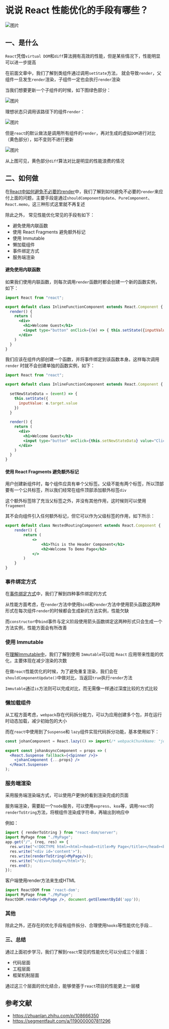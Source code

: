 # 说说 React 性能优化的手段有哪些？

![图片](https://mmbiz.qpic.cn/mmbiz_png/gH31uF9VIibSMT8ib1LsKFGLvlCrNeIic1mcHDRFjJXaFibicggQ4KdTbw3eSLsVWjD8zfu1oT3rVY0dCtWkyEgSQyw/640?wx_fmt=png&tp=webp&wxfrom=5&wx_lazy=1&wx_co=1)

## 一、是什么

`React`凭借`virtual DOM`和`diff`算法拥有高效的性能，但是某些情况下，性能明显可以进一步提高

在前面文章中，我们了解到类组件通过调用`setState`方法， 就会导致`render`，父组件一旦发生`render`渲染，子组件一定也会执行`render`渲染

当我们想要更新一个子组件的时候，如下图绿色部分：

![图片](https://mmbiz.qpic.cn/mmbiz_png/gH31uF9VIibSMT8ib1LsKFGLvlCrNeIic1mKNzFzXlNdXZ03yQF9k9sGibuE1gic5IiaqaIfQJWvBsebOWjbZv9HUvxw/640?wx_fmt=png&tp=webp&wxfrom=5&wx_lazy=1&wx_co=1)

理想状态只调用该路径下的组件`render`：

![图片](https://mmbiz.qpic.cn/mmbiz_png/gH31uF9VIibSMT8ib1LsKFGLvlCrNeIic1mKTZiaiaGro5FHDicVXfDNRPOJa1SlGxD9mMT52ytMChRDQkPkibbaNiaBpQ/640?wx_fmt=png&tp=webp&wxfrom=5&wx_lazy=1&wx_co=1)

但是`react`的默认做法是调用所有组件的`render`，再对生成的虚拟`DOM`进行对比（黄色部分），如不变则不进行更新

![图片](https://mmbiz.qpic.cn/mmbiz_png/gH31uF9VIibSMT8ib1LsKFGLvlCrNeIic1mmKfxUmhialYwHtf4YhljiapURVibOJOwJWsxFep0nIib1BDCd8Bpo5ahvQ/640?wx_fmt=png&tp=webp&wxfrom=5&wx_lazy=1&wx_co=1)

从上图可见，黄色部分`diff`算法对比是明显的性能浪费的情况

## 二、如何做

在[React中如何避免不必要的render](https://mp.weixin.qq.com/s?__biz=MzU1OTgxNDQ1Nw==&mid=2247488734&idx=2&sn=a4e97e070061e2b99edc4fdefb622e8c&scene=21#wechat_redirect)中，我们了解到如何避免不必要的`render`来应付上面的问题，主要手段是通过`shouldComponentUpdate`、`PureComponent`、`React.memo`，这三种形式这里就不再复述

除此之外， 常见性能优化常见的手段有如下：

- 避免使用内联函数
- 使用 React Fragments 避免额外标记
- 使用 Immutable
- 懒加载组件
- 事件绑定方式
- 服务端渲染

#### 避免使用内联函数

如果我们使用内联函数，则每次调用`render`函数时都会创建一个新的函数实例，如下：

```jsx
import React from "react";

export default class InlineFunctionComponent extends React.Component {
  render() {
    return (
      <div>
        <h1>Welcome Guest</h1>
        <input type="button" onClick={(e) => { this.setState({inputValue: e.target.value}) }} value="Click For Inline Function" />
      </div>
    )
  }
}
```

我们应该在组件内部创建一个函数，并将事件绑定到该函数本身。这样每次调用 `render` 时就不会创建单独的函数实例，如下：

```jsx
import React from "react";

export default class InlineFunctionComponent extends React.Component {
  
  setNewStateData = (event) => {
    this.setState({
      inputValue: e.target.value
    })
  }
  
  render() {
    return (
      <div>
        <h1>Welcome Guest</h1>
        <input type="button" onClick={this.setNewStateData} value="Click For Inline Function" />
      </div>
    )
  }
}
```

#### 使用 React Fragments 避免额外标记

用户创建新组件时，每个组件应具有单个父标签。父级不能有两个标签，所以顶部要有一个公共标签，所以我们经常在组件顶部添加额外标签`div`

这个额外标签除了充当父标签之外，并没有其他作用，这时候则可以使用`fragement`

其不会向组件引入任何额外标记，但它可以作为父级标签的作用，如下所示：

```jsx
export default class NestedRoutingComponent extends React.Component {
    render() {
        return (
            <>
                <h1>This is the Header Component</h1>
                <h2>Welcome To Demo Page</h2>
            </>
        )
    }
}
```

### 事件绑定方式

在[事件绑定方式](https://mp.weixin.qq.com/s?__biz=MzU1OTgxNDQ1Nw==&mid=2247488384&idx=2&sn=c072d2cd8afec35a9f293f222a928f91&scene=21#wechat_redirect)中，我们了解到四种事件绑定的方式

从性能方面考虑，在`render`方法中使用`bind`和`render`方法中使用箭头函数这两种形式在每次组件`render`的时候都会生成新的方法实例，性能欠缺

而`constructor`中`bind`事件与定义阶段使用箭头函数绑定这两种形式只会生成一个方法实例，性能方面会有所改善

### 使用 Immutable

在[理解Immutable中](https://mp.weixin.qq.com/s?__biz=MzU1OTgxNDQ1Nw==&mid=2247488676&idx=1&sn=05dde7d0cf439556297b2b09e5afd71b&scene=21#wechat_redirect)，我们了解到使用 `Immutable`可以给 `React` 应用带来性能的优化，主要体现在减少渲染的次数

在做`react`性能优化的时候，为了避免重复渲染，我们会在`shouldComponentUpdate()`中做对比，当返回`true`执行`render`方法

`Immutable`通过`is`方法则可以完成对比，而无需像一样通过深度比较的方式比较

### 懒加载组件

从工程方面考虑，`webpack`存在代码拆分能力，可以为应用创建多个包，并在运行时动态加载，减少初始包的大小

而在`react`中使用到了`Suspense`和 `lazy`组件实现代码拆分功能，基本使用如下：

```jsx
const johanComponent = React.lazy(() => import(/* webpackChunkName: "johanComponent" */ './myAwesome.component'));
 
export const johanAsyncComponent = props => (
  <React.Suspense fallback={<Spinner />}>
    <johanComponent {...props} />
  </React.Suspense>
);
```

### 服务端渲染

采用服务端渲染端方式，可以使用户更快的看到渲染完成的页面

服务端渲染，需要起一个`node`服务，可以使用`express`、`koa`等，调用`react`的`renderToString`方法，将根组件渲染成字符串，再输出到响应中

例如：

```jsx
import { renderToString } from "react-dom/server";
import MyPage from "./MyPage";
app.get("/", (req, res) => {
  res.write("<!DOCTYPE html><html><head><title>My Page</title></head><body>");
  res.write("<div id='content'>");  
  res.write(renderToString(<MyPage/>));
  res.write("</div></body></html>");
  res.end();
});
```

客户端使用render方法来生成HTML

```jsx
import ReactDOM from 'react-dom';
import MyPage from "./MyPage";
ReactDOM.render(<MyPage />, document.getElementById('app'));
```

### 其他

除此之外，还存在的优化手段有组件拆分、合理使用`hooks`等性能优化手段...

### 三、总结

通过上面初步学习，我们了解到`react`常见的性能优化可以分成三个层面：

- 代码层面
- 工程层面
- 框架机制层面

通过这三个层面的优化结合，能够使基于`react`项目的性能更上一层楼

## 参考文献

- https://zhuanlan.zhihu.com/p/108666350
- https://segmentfault.com/a/1190000007811296